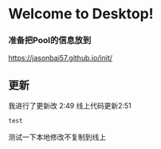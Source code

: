 # Welcome to Desktop!
### 准备把Pool的信息放到
https://jasonbai57.github.io/init/
## 更新
我进行了更新改 2:49
线上代码更新2:51

```js
test
```

测试一下本地修改不复制到线上